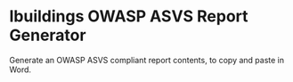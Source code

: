 Ibuildings OWASP ASVS Report Generator
======================================

Generate an OWASP ASVS compliant report contents, to copy and paste in Word.

